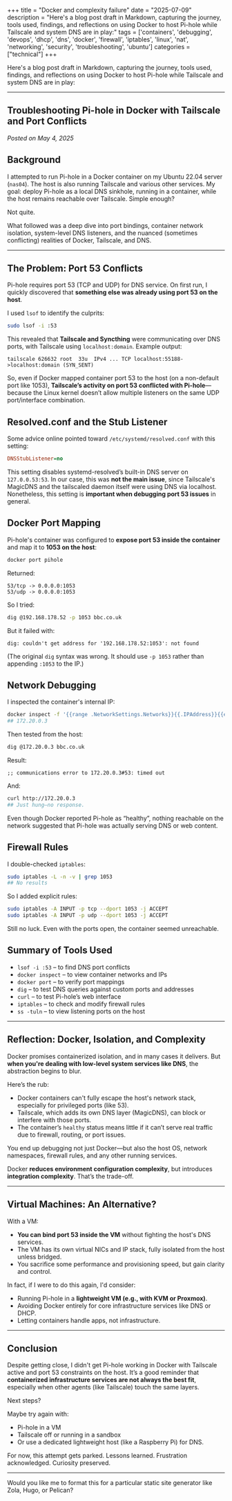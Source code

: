 +++
title = "Docker and complexity failure"
date = "2025-07-09"
description = "Here's a blog post draft in Markdown, capturing the journey, tools used, findings, and reflections on using Docker to host Pi-hole while Tailscale and system DNS are in play:"
tags = ['containers', 'debugging', 'devops', 'dhcp', 'dns', 'docker', 'firewall', 'iptables', 'linux', 'nat', 'networking', 'security', 'troubleshooting', 'ubuntu']
categories = ["technical"]
+++

Here's a blog post draft in Markdown, capturing the journey, tools used, findings, and reflections on using Docker to host Pi-hole while Tailscale and system DNS are in play:

---

## Troubleshooting Pi-hole in Docker with Tailscale and Port Conflicts

_Posted on May 4, 2025_

## Background

I attempted to run Pi-hole in a Docker container on my Ubuntu 22.04 server (`nas04`). The host is also running Tailscale and various other services. My goal: deploy Pi-hole as a local DNS sinkhole, running in a container, while the host remains reachable over Tailscale. Simple enough?

Not quite.

What followed was a deep dive into port bindings, container network isolation, system-level DNS listeners, and the nuanced (sometimes conflicting) realities of Docker, Tailscale, and DNS.

---

## The Problem: Port 53 Conflicts

Pi-hole requires port 53 (TCP and UDP) for DNS service. On first run, I quickly discovered that **something else was already using port 53 on the host**.

I used `lsof` to identify the culprits:

```sh
sudo lsof -i :53
```

This revealed that **Tailscale and Syncthing** were communicating over DNS ports, with Tailscale using `localhost:domain`. Example output:

```
tailscale 626632 root  33u  IPv4 ... TCP localhost:55188->localhost:domain (SYN_SENT)
```

So, even if Docker mapped container port 53 to the host (on a non-default port like 1053), **Tailscale’s activity on port 53 conflicted with Pi-hole**—because the Linux kernel doesn’t allow multiple listeners on the same UDP port/interface combination.

## Resolved.conf and the Stub Listener

Some advice online pointed toward `/etc/systemd/resolved.conf` with this setting:

```ini
DNSStubListener=no
```

This setting disables systemd-resolved’s built-in DNS server on `127.0.0.53:53`. In our case, this was **not the main issue**, since Tailscale's MagicDNS and the tailscaled daemon itself were using DNS via localhost. Nonetheless, this setting is **important when debugging port 53 issues** in general.

## Docker Port Mapping

Pi-hole's container was configured to **expose port 53 inside the container** and map it to **1053 on the host**:

```sh
docker port pihole
```

Returned:

```
53/tcp -> 0.0.0.0:1053
53/udp -> 0.0.0.0:1053
```

So I tried:

```sh
dig @192.168.178.52 -p 1053 bbc.co.uk
```

But it failed with:

```
dig: couldn't get address for '192.168.178.52:1053': not found
```

(The original `dig` syntax was wrong. It should use `-p 1053` rather than appending `:1053` to the IP.)

## Network Debugging

I inspected the container's internal IP:

```sh
docker inspect -f '{{range .NetworkSettings.Networks}}{{.IPAddress}}{{end}}' pihole
## 172.20.0.3
```

Then tested from the host:

```sh
dig @172.20.0.3 bbc.co.uk
```

Result:

```
;; communications error to 172.20.0.3#53: timed out
```

And:

```sh
curl http://172.20.0.3
## Just hung—no response.
```

Even though Docker reported Pi-hole as “healthy”, nothing reachable on the network suggested that Pi-hole was actually serving DNS or web content.

## Firewall Rules

I double-checked `iptables`:

```sh
sudo iptables -L -n -v | grep 1053
## No results
```

So I added explicit rules:

```sh
sudo iptables -A INPUT -p tcp --dport 1053 -j ACCEPT
sudo iptables -A INPUT -p udp --dport 1053 -j ACCEPT
```

Still no luck. Even with the ports open, the container seemed unreachable.

## Summary of Tools Used

- `lsof -i :53` – to find DNS port conflicts
- `docker inspect` – to view container networks and IPs
- `docker port` – to verify port mappings
- `dig` – to test DNS queries against custom ports and addresses
- `curl` – to test Pi-hole’s web interface
- `iptables` – to check and modify firewall rules
- `ss -tuln` – to view listening ports on the host

---

## Reflection: Docker, Isolation, and Complexity

Docker promises containerized isolation, and in many cases it delivers. But **when you're dealing with low-level system services like DNS**, the abstraction begins to blur.

Here’s the rub:

- Docker containers can't fully escape the host's network stack, especially for privileged ports (like 53).
- Tailscale, which adds its own DNS layer (MagicDNS), can block or interfere with those ports.
- The container’s `healthy` status means little if it can’t serve real traffic due to firewall, routing, or port issues.

You end up debugging not just Docker—but also the host OS, network namespaces, firewall rules, and any other running services.

Docker **reduces environment configuration complexity**, but introduces **integration complexity**. That’s the trade-off.

---

## Virtual Machines: An Alternative?

With a VM:

- **You can bind port 53 inside the VM** without fighting the host's DNS services.
- The VM has its own virtual NICs and IP stack, fully isolated from the host unless bridged.
- You sacrifice some performance and provisioning speed, but gain clarity and control.

In fact, if I were to do this again, I'd consider:

- Running Pi-hole in a **lightweight VM (e.g., with KVM or Proxmox)**.
- Avoiding Docker entirely for core infrastructure services like DNS or DHCP.
- Letting containers handle apps, not infrastructure.

---

## Conclusion

Despite getting close, I didn't get Pi-hole working in Docker with Tailscale active and port 53 constraints on the host. It’s a good reminder that **containerized infrastructure services are not always the best fit**, especially when other agents (like Tailscale) touch the same layers.

Next steps?

Maybe try again with:

- Pi-hole in a VM
- Tailscale off or running in a sandbox
- Or use a dedicated lightweight host (like a Raspberry Pi) for DNS.

For now, this attempt gets parked. Lessons learned. Frustration acknowledged. Curiosity preserved.

---

Would you like me to format this for a particular static site generator like Zola, Hugo, or Pelican?
